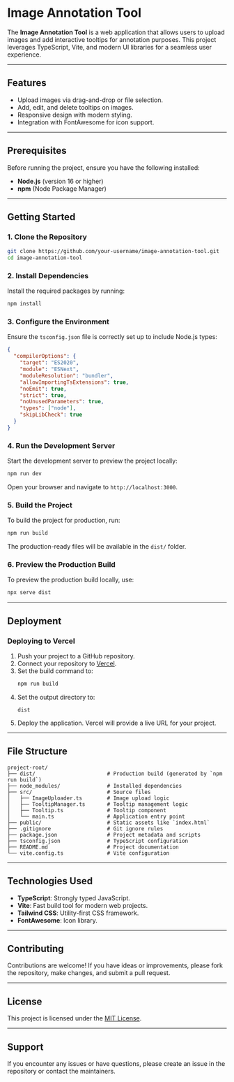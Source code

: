 # Image Annotation Tool

The **Image Annotation Tool** is a web application that allows users to upload images and add interactive tooltips for annotation purposes. This project leverages TypeScript, Vite, and modern UI libraries for a seamless user experience.

---

## Features
- Upload images via drag-and-drop or file selection.
- Add, edit, and delete tooltips on images.
- Responsive design with modern styling.
- Integration with FontAwesome for icon support.

---

## Prerequisites
Before running the project, ensure you have the following installed:
- **Node.js** (version 16 or higher)
- **npm** (Node Package Manager)

---

## Getting Started

### 1. Clone the Repository
```bash
git clone https://github.com/your-username/image-annotation-tool.git
cd image-annotation-tool
```

### 2. Install Dependencies
Install the required packages by running:
```bash
npm install
```

### 3. Configure the Environment
Ensure the `tsconfig.json` file is correctly set up to include Node.js types:

```json
{
  "compilerOptions": {
    "target": "ES2020",
    "module": "ESNext",
    "moduleResolution": "bundler",
    "allowImportingTsExtensions": true,
    "noEmit": true,
    "strict": true,
    "noUnusedParameters": true,
    "types": ["node"],
    "skipLibCheck": true
  }
}
```

### 4. Run the Development Server
Start the development server to preview the project locally:
```bash
npm run dev
```
Open your browser and navigate to `http://localhost:3000`.

### 5. Build the Project
To build the project for production, run:
```bash
npm run build
```
The production-ready files will be available in the `dist/` folder.

### 6. Preview the Production Build
To preview the production build locally, use:
```bash
npx serve dist
```

---

## Deployment
### Deploying to Vercel
1. Push your project to a GitHub repository.
2. Connect your repository to [Vercel](https://vercel.com/).
3. Set the build command to:
   ```bash
   npm run build
   ```
4. Set the output directory to:
   ```
   dist
   ```
5. Deploy the application. Vercel will provide a live URL for your project.

---

## File Structure
```plaintext
project-root/
├── dist/                       # Production build (generated by `npm run build`)
├── node_modules/               # Installed dependencies
├── src/                        # Source files
│   ├── ImageUploader.ts        # Image upload logic
│   ├── TooltipManager.ts       # Tooltip management logic
│   ├── Tooltip.ts              # Tooltip component
│   └── main.ts                 # Application entry point
├── public/                     # Static assets like `index.html`
├── .gitignore                  # Git ignore rules
├── package.json                # Project metadata and scripts
├── tsconfig.json               # TypeScript configuration
├── README.md                   # Project documentation
└── vite.config.ts              # Vite configuration
```

---

## Technologies Used
- **TypeScript**: Strongly typed JavaScript.
- **Vite**: Fast build tool for modern web projects.
- **Tailwind CSS**: Utility-first CSS framework.
- **FontAwesome**: Icon library.

---

## Contributing
Contributions are welcome! If you have ideas or improvements, please fork the repository, make changes, and submit a pull request.

---

## License
This project is licensed under the [MIT License](LICENSE).

---

## Support
If you encounter any issues or have questions, please create an issue in the repository or contact the maintainers.


